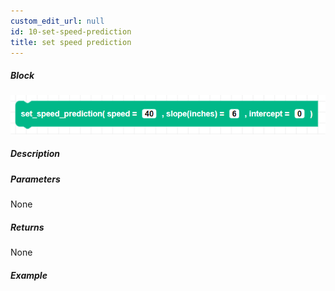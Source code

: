 ```yaml
---
custom_edit_url: null
id: 10-set-speed-prediction
title: set speed prediction
---
```


##### Block

![set speed prediction block image](set_speed_prediction.png)

##### Description

<!-- description -->

##### Parameters

None <!-- image -->

##### Returns

None

##### Example

<!-- image -->
